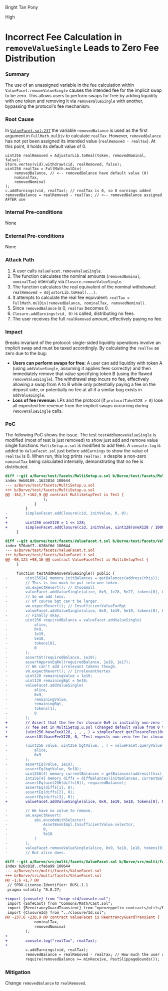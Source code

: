 Bright Tan Pony

High

# Incorrect Fee Calculation in `removeValueSingle` Leads to Zero Fee Distribution

### Summary

The use of an unassigned variable in the fee calculation within `ValueFacet.removeValueSingle` causes the intended fee for the implicit swap to be zero. This allows users to perform swaps for free by adding liquidity with one token and removing it via `removeValueSingle` with another, bypassing the protocol's fee mechanism.

### Root Cause

In [`ValueFacet.sol:237`](https://github.com/sherlock-audit/2025-04-burve/blob/44cba36e2a0c3cd7b6999459bf7746db92f8cc0a/Burve/src/multi/facets/ValueFacet.sol#L236) the variable `removedBalance` is used as the first argument in `FullMath.mulDiv` to calculate `realTax`. However, `removedBalance` has not yet been assigned its intended value (`realRemoved - realTax`). At this point, it holds its default value of 0.

```solidity
uint256 realRemoved = AdjustorLib.toReal(token, removedNominal, false);
Store.vertex(vid).withdraw(cid, realRemoved, false);
uint256 realTax = FullMath.mulDiv( 
    removedBalance, // <-- removedBalance have default value (0)
    nominalTax,
    removedNominal
);
c.addEarnings(vid, realTax); // realTax is 0, so 0 earnings added
removedBalance = realRemoved - realTax; // <-- removedBalance assigned AFTER use
```


### Internal Pre-conditions

None

### External Pre-conditions

None

### Attack Path

1.  A user calls `ValueFacet.removeValueSingle`.
2.  The function calculates the nominal amounts (`removedNominal`, `nominalTax`) internally via `Closure.removeValueSingle`.
3.  The function calculates the real equivalent of the nominal withdrawal: `realRemoved = AdjustorLib.toReal(...)`.
4.  It attempts to calculate the real fee equivalent: `realTax = FullMath.mulDiv(removedBalance, nominalTax, removedNominal)`.
5.  Since `removedBalance` is 0, `realTax` becomes 0.
6.  `Closure.addEarnings(vid, 0)` is called, distributing no fees.
7.  The user receives the full `realRemoved` amount, effectively paying no fee.

### Impact

Breaks invariant of the protocol: single-sided liquidity operations involve an implicit swap and must be taxed accordingly. By calculating the `realTax` as zero due to the bug:

- **Users can perform swaps for free:** A user can add liquidity with token A (using `addValueSingle`, assuming it applies fees correctly) and then immediately remove that value specifying token B (using the flawed `removeValueSingle`). The withdrawal step incurs no fee, effectively allowing a swap from A to B while only potentially paying a fee on the deposit side, or potentially no fee at all if a similar bug exists in `addValueSingle`.
- **Loss of fee revenue:** LPs and the protocol (if `protocolTakeX128 > 0`) lose all expected fee revenue from the implicit swaps occurring during `removeValueSingle` calls.

### PoC

The following PoC shows the issue. The test `testAddRemoveValueSingle` is modified (most of test is just removed) to show just add and remove value single functions. `MultiSetup.u.sol` is modified to add fees. A `console.log` is added to `ValueFacet.sol` just before `addEarnings` to show the value of `realTax` is 0. When run, this log prints `realTax: 0` despite a non-zero `nominalTax` being calculated internally, demonstrating that no fee is distributed.

```diff
diff --git a/Burve/test/facets/MultiSetup.u.sol b/Burve/test/facets/MultiSetup.u.sol
index 9eb0189..162383d 100644
--- a/Burve/test/facets/MultiSetup.u.sol
+++ b/Burve/test/facets/MultiSetup.u.sol
@@ -162,7 +162,9 @@ contract MultiSetupTest is Test {
                 );
             }
         }
-        simplexFacet.addClosure(cid, initValue, 0, 0);
+
+        uint256 oneX128 = 1 << 128;
+        simplexFacet.addClosure(cid, initValue, uint128(oneX128 / 10000), 0);
     }
```

```diff
diff --git a/Burve/test/facets/ValueFacet.t.sol b/Burve/test/facets/ValueFacet.t.sol
index 576abf7..626bf6d 100644
--- a/Burve/test/facets/ValueFacet.t.sol
+++ b/Burve/test/facets/ValueFacet.t.sol
@@ -98,123 +98,16 @@ contract ValueFacetTest is MultiSetupTest {
     }

     function testAddRemoveValueSingle() public {
-        uint256[4] memory initBalances = getBalances(address(this));
-        // This is too much to put into one token.
-        vm.expectRevert(); // XTooSmall
-        valueFacet.addValueSingle(alice, 0x9, 1e28, 5e27, tokens[0], 0);
-        // So we add less.
-        // Of course bgt can't be larger.
-        vm.expectRevert(); // InsufficientValueForBgt
-        valueFacet.addValueSingle(alice, 0x9, 1e19, 5e19, tokens[0], 0);
-        // Finally okay.
-        uint256 requiredBalance = valueFacet.addValueSingle(
-            alice,
-            0x9,
-            1e19,
-            5e18,
-            tokens[0],
-            0
-        );
-        assertGt(requiredBalance, 1e19);
-        assertApproxEqRel(requiredBalance, 1e19, 1e17);
-        // We can't add irrelevant tokens though.
-        vm.expectRevert(); // IrrelevantVertex
-        uint128 remainingValue = 1e19;
-        uint128 remainingBgt = 5e18;
-        valueFacet.addValueSingle(
-            alice,
-            0x9,
-            remainingValue,
-            remainingBgt,
-            tokens[1],
-            0
-        );
+        // Assert that the fee for closure 0x9 is initially non-zero for this test's assumptions
+        // fee set in MultiSetup.u.sol (changed default value from 0 to ONE_X128 / 10000)
+        (uint256 baseFeeX128, , , , ) = simplexFacet.getClosureFees(0x9);
+        assertGt(baseFeeX128, 0, "Test expects non-zero fee for closure 0x9");

-        (uint256 value, uint256 bgtValue, , ) = valueFacet.queryValue(
-            alice,
-            0x9
-        );
-        assertEq(value, 1e19);
-        assertEq(bgtValue, 5e18);
-        uint256[4] memory currentBalances = getBalances(address(this));
-        int256[4] memory diffs = diffBalances(initBalances, currentBalances);
-        assertEq(uint256(diffs[0]), requiredBalance);
-        assertEq(diffs[1], 0);
-        assertEq(diffs[2], 0);
-        assertEq(diffs[3], 0);
+        valueFacet.addValueSingle(alice, 0x9, 1e19, 5e18, tokens[0], 0);

-        // We have no value to remove.
-        vm.expectRevert(
-            abi.encodeWithSelector(
-                AssetBookImpl.InsufficientValue.selector,
-                0,
-                5e18
-            )
-        );
-        valueFacet.removeValueSingle(alice, 0x9, 5e18, 1e18, tokens[0], 0);
-        // But alice does.
```

```diff
diff --git a/Burve/src/multi/facets/ValueFacet.sol b/Burve/src/multi/facets/ValueFacet.sol
index b26c01d..cfe6a99 100644
--- a/Burve/src/multi/facets/ValueFacet.sol
+++ b/Burve/src/multi/facets/ValueFacet.sol
@@ -1,6 +1,7 @@
 // SPDX-License-Identifier: BUSL-1.1
 pragma solidity ^0.8.27;

+import {console} from "forge-std/console.sol";
 import {SafeCast} from "Commons/Math/Cast.sol";
 import {ReentrancyGuardTransient} from "openzeppelin-contracts/utils/ReentrancyGuardTransient.sol";
 import {ClosureId} from "../closure/Id.sol";
@@ -237,6 +238,9 @@ contract ValueFacet is ReentrancyGuardTransient {
             nominalTax,
             removedNominal
         );
+
+        console.log("realTax", realTax);
+
         c.addEarnings(vid, realTax);
         removedBalance = realRemoved - realTax; // How much the user actually gets.
         require(removedBalance >= minReceive, PastSlippageBounds());
```

### Mitigation

Change `removedBalance` to `realRemoved`.